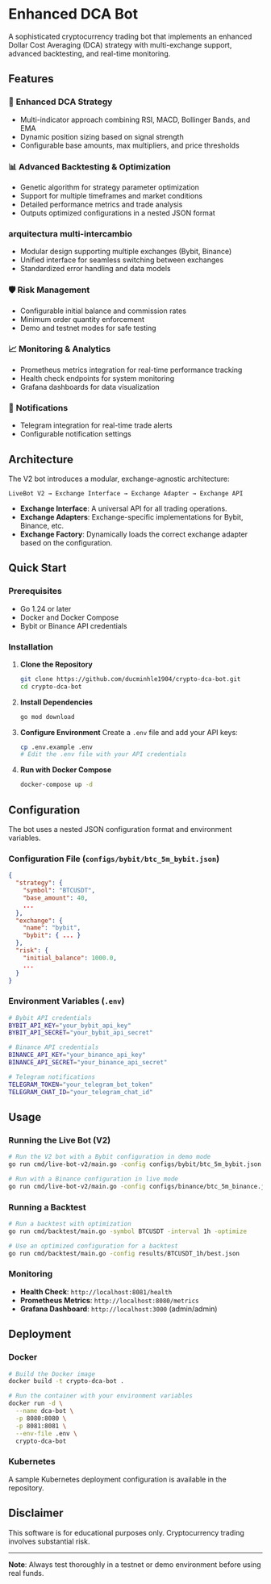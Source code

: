 # Enhanced DCA Bot

A sophisticated cryptocurrency trading bot that implements an enhanced Dollar Cost Averaging (DCA) strategy with multi-exchange support, advanced backtesting, and real-time monitoring.

## Features

### 🎯 **Enhanced DCA Strategy**

- Multi-indicator approach combining RSI, MACD, Bollinger Bands, and EMA
- Dynamic position sizing based on signal strength
- Configurable base amounts, max multipliers, and price thresholds

### 📊 **Advanced Backtesting & Optimization**

- Genetic algorithm for strategy parameter optimization
- Support for multiple timeframes and market conditions
- Detailed performance metrics and trade analysis
- Outputs optimized configurations in a nested JSON format

### arquitectura multi-intercambio

- Modular design supporting multiple exchanges (Bybit, Binance)
- Unified interface for seamless switching between exchanges
- Standardized error handling and data models

### 🛡️ **Risk Management**

- Configurable initial balance and commission rates
- Minimum order quantity enforcement
- Demo and testnet modes for safe testing

### 📈 **Monitoring & Analytics**

- Prometheus metrics integration for real-time performance tracking
- Health check endpoints for system monitoring
- Grafana dashboards for data visualization

### 🔔 **Notifications**

- Telegram integration for real-time trade alerts
- Configurable notification settings

## Architecture

The V2 bot introduces a modular, exchange-agnostic architecture:

```
LiveBot V2 → Exchange Interface → Exchange Adapter → Exchange API
```

- **Exchange Interface**: A universal API for all trading operations.
- **Exchange Adapters**: Exchange-specific implementations for Bybit, Binance, etc.
- **Exchange Factory**: Dynamically loads the correct exchange adapter based on the configuration.

## Quick Start

### Prerequisites

- Go 1.24 or later
- Docker and Docker Compose
- Bybit or Binance API credentials

### Installation

1.  **Clone the Repository**

    ```bash
    git clone https://github.com/ducminhle1904/crypto-dca-bot.git
    cd crypto-dca-bot
    ```

2.  **Install Dependencies**

    ```bash
    go mod download
    ```

3.  **Configure Environment**
    Create a `.env` file and add your API keys:

    ```bash
    cp .env.example .env
    # Edit the .env file with your API credentials
    ```

4.  **Run with Docker Compose**
    ```bash
    docker-compose up -d
    ```

## Configuration

The bot uses a nested JSON configuration format and environment variables.

### Configuration File (`configs/bybit/btc_5m_bybit.json`)

```json
{
  "strategy": {
    "symbol": "BTCUSDT",
    "base_amount": 40,
    ...
  },
  "exchange": {
    "name": "bybit",
    "bybit": { ... }
  },
  "risk": {
    "initial_balance": 1000.0,
    ...
  }
}
```

### Environment Variables (`.env`)

```bash
# Bybit API credentials
BYBIT_API_KEY="your_bybit_api_key"
BYBIT_API_SECRET="your_bybit_api_secret"

# Binance API credentials
BINANCE_API_KEY="your_binance_api_key"
BINANCE_API_SECRET="your_binance_api_secret"

# Telegram notifications
TELEGRAM_TOKEN="your_telegram_bot_token"
TELEGRAM_CHAT_ID="your_telegram_chat_id"
```

## Usage

### Running the Live Bot (V2)

```bash
# Run the V2 bot with a Bybit configuration in demo mode
go run cmd/live-bot-v2/main.go -config configs/bybit/btc_5m_bybit.json -demo

# Run with a Binance configuration in live mode
go run cmd/live-bot-v2/main.go -config configs/binance/btc_5m_binance.json -demo=false
```

### Running a Backtest

```bash
# Run a backtest with optimization
go run cmd/backtest/main.go -symbol BTCUSDT -interval 1h -optimize

# Use an optimized configuration for a backtest
go run cmd/backtest/main.go -config results/BTCUSDT_1h/best.json
```

### Monitoring

- **Health Check**: `http://localhost:8081/health`
- **Prometheus Metrics**: `http://localhost:8080/metrics`
- **Grafana Dashboard**: `http://localhost:3000` (admin/admin)

## Deployment

### Docker

```bash
# Build the Docker image
docker build -t crypto-dca-bot .

# Run the container with your environment variables
docker run -d \
  --name dca-bot \
  -p 8080:8080 \
  -p 8081:8081 \
  --env-file .env \
  crypto-dca-bot
```

### Kubernetes

A sample Kubernetes deployment configuration is available in the repository.

## Disclaimer

This software is for educational purposes only. Cryptocurrency trading involves substantial risk.

---

**Note**: Always test thoroughly in a testnet or demo environment before using real funds.
